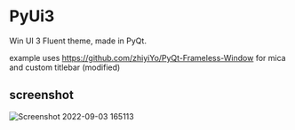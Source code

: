 # PyUi3
Win UI 3 Fluent theme, made in PyQt.  
  
  
example uses https://github.com/zhiyiYo/PyQt-Frameless-Window for mica and custom titlebar (modified)
  
  
## screenshot  
![Screenshot 2022-09-03 165113](https://user-images.githubusercontent.com/97522577/188259512-b838f093-79eb-4f6e-964f-0e28f263f26d.png)
